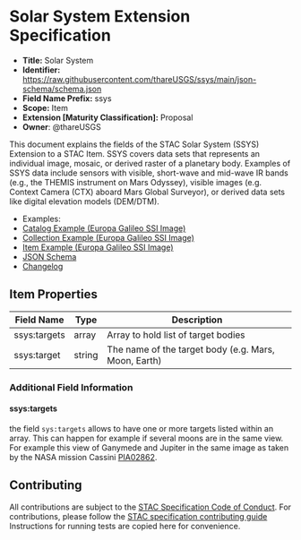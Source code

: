 # Solar System Extension Specification

- **Title:** Solar System
- **Identifier:** <https://raw.githubusercontent.com/thareUSGS/ssys/main/json-schema/schema.json>
- **Field Name Prefix:** ssys
- **Scope:** Item
- **Extension [Maturity Classification]:** Proposal
- **Owner**: @thareUSGS

This document explains the fields of the STAC Solar System (SSYS) Extension to a STAC Item. SSYS covers data sets that represents an individual
image, mosaic, or derived raster of a planetary body. Examples of SSYS data include sensors with visible, short-wave and mid-wave IR bands 
(e.g., the THEMIS instrument on Mars Odyssey), visible images (e.g. Context Camera (CTX) aboard Mars Global Surveyor), or derived data sets 
like digital elevation models (DEM/DTM).

- Examples:
- [Catalog Example (Europa Galileo SSI Image)](examples/catalog.json)
- [Collection Example (Europa Galileo SSI Image)](examples/collection.json)
- [Item Example (Europa Galileo SSI Image)](examples/s0349875139.equi.photr-cog.json)
- [JSON Schema](json-schema/schema.json)
- [Changelog](./CHANGELOG.md)

## Item Properties

| Field Name           | Type                      | Description |
| -------------------- | ------------------------- | ----------- |
| ssys:targets         | array                     | Array to hold list of target bodies |
| ssys:target          | string                    | The name of the target body (e.g. Mars, Moon, Earth) |

### Additional Field Information

#### ssys:targets

the field `sys:targets` allows to have one or more targets listed within an array. This can happen for example if several moons are in the same 
view. For example this view of Ganymede and Jupiter in the same image as taken by the NASA mission 
Cassini [PIA02862](https://photojournal.jpl.nasa.gov/catalog/PIA02862).

## Contributing

All contributions are subject to the
[STAC Specification Code of Conduct](https://github.com/radiantearth/stac-spec/blob/master/CODE_OF_CONDUCT.md).
For contributions, please follow the
[STAC specification contributing guide](https://github.com/radiantearth/stac-spec/blob/master/CONTRIBUTING.md) Instructions
for running tests are copied here for convenience.
